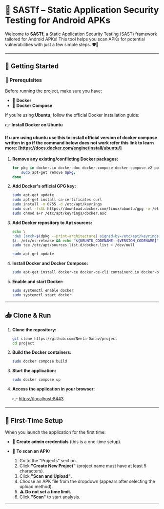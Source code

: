 # 🔐 SASTf – Static Application Security Testing for Android APKs

Welcome to **SASTf**, a Static Application Security Testing (SAST) framework tailored for Android APKs! This tool helps you scan APKs for potential vulnerabilities with just a few simple steps. 🛡️📱

---

## 🚀 Getting Started

### 🧰 Prerequisites

Before running the project, make sure you have:

- 🐳 **Docker**
- 🧩 **Docker Compose**

If you’re using **Ubuntu**, follow the official Docker installation guide:

👉 **Install Docker on Ubuntu**

#### If u are using ubuntu use this to install official version of docker compose written in go if the command below does not work refer this link to learn more: [https://docs.docker.com/engine/install/ubuntu/]

1. **Remove any existing/conflicting Docker packages:**

   ```bash
   for pkg in docker.io docker-doc docker-compose docker-compose-v2 podman-docker containerd runc; do
       sudo apt-get remove $pkg;
   done
   ```

2. **Add Docker's official GPG key:**

   ```bash
   sudo apt-get update
   sudo apt-get install ca-certificates curl
   sudo install -m 0755 -d /etc/apt/keyrings
   sudo curl -fsSL https://download.docker.com/linux/ubuntu/gpg -o /etc/apt/keyrings/docker.asc
   sudo chmod a+r /etc/apt/keyrings/docker.asc
   ```

3. **Add Docker repository to Apt sources:**

   ```bash
   echo \
   "deb [arch=$(dpkg --print-architecture) signed-by=/etc/apt/keyrings/docker.asc] https://download.docker.com/linux/ubuntu \
   $(. /etc/os-release && echo "${UBUNTU_CODENAME:-$VERSION_CODENAME}") stable" | \
   sudo tee /etc/apt/sources.list.d/docker.list > /dev/null

   sudo apt-get update
   ```

4. **Install Docker and Docker Compose:**

   ```bash
   sudo apt-get install docker-ce docker-ce-cli containerd.io docker-buildx-plugin docker-compose-plugin
   ```

5. **Enable and start Docker:**

   ```bash
   sudo systemctl enable docker
   sudo systemctl start docker
   ```

---

## 📥 Clone & Run

1. **Clone the repository:**

   ```bash
   git clone https://github.com/Neela-Danav/project
   cd project
   ```

2. **Build the Docker containers:**

   ```bash
   sudo docker compose build
   ```

3. **Start the application:**

   ```bash
   sudo docker compose up
   ```

4. **Access the application in your browser:**

   👉 [https://localhost:8443](https://localhost:8443)

---

## 👤 First-Time Setup

When you launch the application for the first time:

- 🔐 **Create admin credentials** (this is a one-time setup).
- 🧪 **To scan an APK:**

  1. Go to the "Projects" section.
  2. Click **"Create New Project"** (project name must have at least 5 characters).
  3. Click **"Scan and Upload"**.
  4. Choose an APK file from the dropdown (appears after selecting the upload method).
  5. ⚠️ **Do not set a time limit.**
  6. Click **"Scan"** to start analysis.

---

```

```
